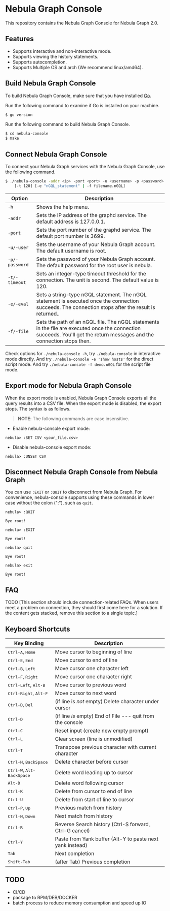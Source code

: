 # Nebula Graph Console

This repository contains the Nebula Graph Console for Nebula Graph 2.0.

## Features

- Supports interactive and non-interactive mode.
- Supports viewing the history statements.
- Supports autocompletion.
- Supports Multiple OS and arch (We recommend linux/amd64).

## Build Nebula Graph Console

To build Nebula Graph Console, make sure that you have installed [Go](https://golang.org/doc/install).

Run the following command to examine if Go is installed on your machine.

```bash
$ go version
```

Run the following command to build Nebula Graph Console.

```bash
$ cd nebula-console
$ make
```

## Connect Nebula Graph Console

To connect your Nebula Graph services with the Nebula Graph Console, use the following command.

```bash
$ ./nebula-console -addr <ip> -port <port> -u <username> -p <password>
    [-t 120] [-e "nGQL_statement" | -f filename.nGQL]
```

| Option       | Description                                                                                                                                                                   |
| ------------ | ----------------------------------------------------------------------------------------------------------------------------------------------------------------------------- |
|`-h`           | Shows the help menu.                                                                                                                                                           |
| `-addr`        | Sets the IP address of the graphd service. The default address is 127.0.0.1.                                                                                                   |
| `-port`        | Sets the port number of the graphd service. The default port number is 3699.                                                                                                   |
| `-u/-user`     | Sets the username of your Nebula Graph account. The default username is root.                                                                                                  |
| `-p/-password` | Sets the password of your Nebula Graph account. The default password for the root user is nebula.                                                                              |
| `-t/-timeout`  | Sets an integer-type timeout threshold for the connection. The unit is second. The default value is 120.                                                                        |
| `-e/-eval`     | Sets a string-type nGQL statement. The nGQL statement is executed once the connection succeeds. The connection stops after the result is returned..             |
| `-f/-file`     | Sets the path of an nGQL file. The nGQL statements in the file are executed once the connection succeeds. You'll get the return messages and the connection stops then. |

Check options for `./nebula-console -h`, try `./nebula-console` in interactive mode directly.
And try `./nebula-console -e 'show hosts'` for the direct script mode.
And try `./nebula-console -f demo.nGQL` for the script file mode.

## Export mode for Nebula Graph Console

When the export mode is enabled, Nebula Graph Console exports all the query results into a CSV file. When the export mode is disabled, the export stops. The syntax is as follows.

> **NOTE**: The following commands are case insensitive.

* Enable nebula-console export mode:

```nGQL
nebula> :SET CSV <your_file.csv>
```

* Disable nebula-console export mode:

```nGQL
nebula> :UNSET CSV
```

## Disconnect Nebula Graph Console from Nebula Graph

You can use `:EXIT` or `:QUIT` to disconnect from Nebula Graph. For convenience, nebula-console supports using these commands in lower case without the colon (":"), such as `quit`.

```nGQL
nebula> :QUIT

Bye root!

nebula> :EXIT

Bye root!

nebula> quit

Bye root!

nebula> exit

Bye root!
```

## FAQ

TODO [This section should include connection-related FAQs. When users meet a problem on connection, they should first come here for a solution. If the content gets stacked, remove this section to a single topic.]




## Keyboard Shortcuts

Key Binding                                     | Description
------------------------------------------------|-----------------------------------------------------------
<kbd>Ctrl-A</kbd>, <kbd>Home</kbd>              | Move cursor to beginning of line
<kbd>Ctrl-E</kbd>, <kbd>End</kbd>               | Move cursor to end of line
<kbd>Ctrl-B</kbd>, <kbd>Left</kbd>              | Move cursor one character left
<kbd>Ctrl-F</kbd>, <kbd>Right</kbd>             | Move cursor one character right
<kbd>Ctrl-Left</kbd>, <kbd>Alt-B</kbd>          | Move cursor to previous word
<kbd>Ctrl-Right</kbd>, <kbd>Alt-F</kbd>         | Move cursor to next word
<kbd>Ctrl-D</kbd>, <kbd>Del</kbd>               | (if line is *not* empty) Delete character under cursor
<kbd>Ctrl-D</kbd>                               | (if line *is* empty) End of File --- quit from the console
<kbd>Ctrl-C</kbd>                               | Reset input (create new empty prompt)
<kbd>Ctrl-L</kbd>                               | Clear screen (line is unmodified)
<kbd>Ctrl-T</kbd>                               | Transpose previous character with current character
<kbd>Ctrl-H</kbd>, <kbd>BackSpace</kbd>         | Delete character before cursor
<kbd>Ctrl-W</kbd>, <kbd>Alt-BackSpace</kbd>     | Delete word leading up to cursor
<kbd>Alt-D</kbd>                                | Delete word following cursor
<kbd>Ctrl-K</kbd>                               | Delete from cursor to end of line
<kbd>Ctrl-U</kbd>                               | Delete from start of line to cursor
<kbd>Ctrl-P</kbd>, <kbd>Up</kbd>                | Previous match from history
<kbd>Ctrl-N</kbd>, <kbd>Down</kbd>              | Next match from history
<kbd>Ctrl-R</kbd>                               | Reverse Search history (Ctrl-S forward, Ctrl-G cancel)
<kbd>Ctrl-Y</kbd>                               | Paste from Yank buffer (Alt-Y to paste next yank instead)
<kbd>Tab</kbd>                                  | Next completion
<kbd>Shift-Tab</kbd>                            | (after Tab) Previous completion

## TODO

- CI/CD
- package to RPM/DEB/DOCKER
- batch process to reduce memory consumption and speed up IO
